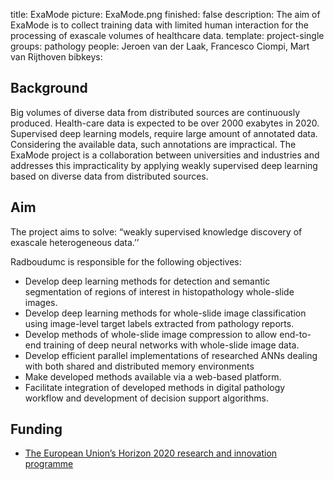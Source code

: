 title: ExaMode
picture: ExaMode.png
finished: false
description: The aim of ExaMode is to collect training data with limited human interaction for the processing of exascale volumes of healthcare data.
template: project-single
groups: pathology
people: Jeroen van der Laak, Francesco Ciompi, Mart van Rijthoven
bibkeys: 

## Background
Big volumes of diverse data from distributed sources are continuously produced. Health-care data is expected to be over 2000 exabytes in 2020.
Supervised deep learning models, require large amount of annotated data. Considering the available data, such annotations are impractical.
The ExaMode project is a collaboration between universities and industries and addresses this impracticality by applying weakly supervised deep learning based on diverse data from distributed sources. 

## Aim
The project aims to solve: “weakly supervised knowledge discovery of exascale heterogeneous data.’’

Radboudumc is responsible for the following objectives:
* Develop deep learning methods for detection and semantic segmentation of regions of interest in histopathology whole-slide images.
* Develop deep learning methods for whole-slide image classification using image-level target labels extracted from pathology reports.
* Develop methods of whole-slide image compression to allow end-to-end training of deep neural networks with whole-slide image data.
* Develop efficient parallel implementations of researched ANNs dealing with both shared and distributed memory environments
* Make developed methods available via a web-based platform.
* Facilitate integration of developed methods in digital pathology workflow and development of decision support algorithms.
 
## Funding
- [The European Union’s Horizon 2020 research and innovation programme](https://ec.europa.eu/programmes/horizon2020/en/)
